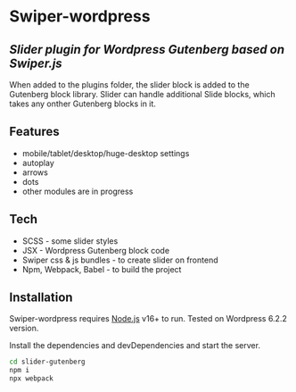 # Swiper-wordpress
## _Slider plugin for Wordpress Gutenberg based on Swiper.js_

When added to the plugins folder, the slider block is added to the Gutenberg block library. Slider can handle additional Slide blocks, which takes any onther Gutenberg blocks in it.

## Features

- mobile/tablet/desktop/huge-desktop settings
- autoplay
- arrows
- dots
- other modules are in progress

## Tech

- SCSS - some slider styles
- JSX - Wordpress Gutenberg block code
- Swiper css & js bundles - to create slider on frontend
- Npm, Webpack, Babel - to build the project

## Installation

Swiper-wordpress requires [Node.js](https://nodejs.org/) v16+ to run.
Tested on Wordpress 6.2.2 version.

Install the dependencies and devDependencies and start the server.

```sh
cd slider-gutenberg
npm i
npx webpack
```
